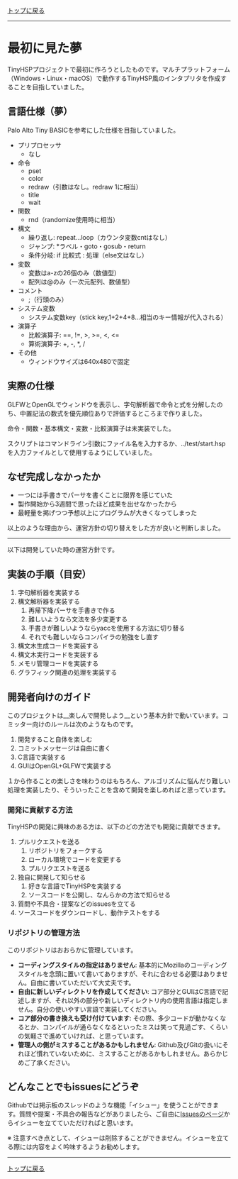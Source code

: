 [トップに戻る](https://github.com/dolphilia/tinyhsp)

---

# 最初に見た夢

TinyHSPプロジェクトで最初に作ろうとしたものです。マルチプラットフォーム（Windows・Linux・macOS）で動作するTinyHSP風のインタプリタを作成することを目指していました。

## 言語仕様（夢）

Palo Alto Tiny BASICを参考にした仕様を目指していました。

- プリプロセッサ
    - なし
- 命令
    - pset
    - color
    - redraw（引数はなし。redraw 1に相当）
    - title
    - wait
- 関数
    - rnd（randomize使用時に相当）
- 構文
    - 繰り返し: repeat...loop（カウンタ変数cntはなし）
    - ジャンプ: \*ラベル・goto・gosub・return
    - 条件分岐: if 比較式 : 処理（else文はなし）
- 変数
    - 変数はa-zの26個のみ（数値型）
    - 配列は@のみ（一次元配列、数値型）
- コメント
    - ;（行頭のみ）
- システム変数
    - システム変数key（stick key,1+2+4+8...相当のキー情報が代入される）
- 演算子
    - 比較演算子: ==, !=, >, >=, <, <=
    - 算術演算子: +, -, *, /
- その他
    - ウィンドウサイズは640x480で固定

## 実際の仕様

GLFWとOpenGLでウィンドウを表示し、字句解析器で命令と式を分解したのち、中置記法の数式を優先順位ありで評価するところまで作りました。

命令・関数・基本構文・変数・比較演算子は未実装でした。

スクリプトはコマンドライン引数にファイル名を入力するか、../test/start.hspを入力ファイルとして使用するようにしていました。

## なぜ完成しなかったか

- 一つには手書きでパーサを書くことに限界を感じていた
- 製作開始から3週間で思ったほど成果を出せなかったから
- 最軽量を掲げつつ予想以上にプログラムが大きくなってしまった

以上のような理由から、運営方針の切り替えをした方が良いと判断しました。

---

以下は開発していた時の運営方針です。

## 実装の手順（目安）

1. 字句解析器を実装する
2. 構文解析器を実装する
    1. 再帰下降パーサを手書きで作る
    2. 難しいようなら文法を多少変更する
    3. 手書きが難しいようならyaccを使用する方法に切り替る
    4. それでも難しいならコンパイラの勉強をし直す
3. 構文木生成コードを実装する
4. 構文木実行コードを実装する
5. メモリ管理コードを実装する
6. グラフィック関連の処理を実装する

## 開発者向けのガイド

このプロジェクトは__楽しんで開発しよう__という基本方針で動いています。コミッター向けのルールは次のようなものです。

1. 開発すること自体を楽しむ
2. コミットメッセージは自由に書く
3. C言語で実装する
4. GUIはOpenGL+GLFWで実装する

１から作ることの楽しさを味わうのはもちろん、アルゴリズムに悩んだり難しい処理を実装したり、そういったことを含めて開発を楽しめればと思っています。

### 開発に貢献する方法

TinyHSPの開発に興味のある方は、以下のどの方法でも開発に貢献できます。

1. プルリクエストを送る
    1. リポジトリをフォークする
    2. ローカル環境でコードを変更する
    3. プルリクエストを送る
2. 独自に開発して知らせる
    1. 好きな言語でTinyHSPを実装する
    2. ソースコードを公開し、なんらかの方法で知らせる
3. 質問や不具合・提案などのissuesを立てる
4. ソースコードをダウンロードし、動作テストをする

### リポジトリの管理方法

このリポジトリはおおらかに管理しています。

- __コーディングスタイルの指定はありません__: 基本的にMozillaのコーディングスタイルを念頭に置いて書いてありますが、それに合わせる必要はありません。自由に書いていただいて大丈夫です。
- __自由に新しいディレクトリを作成してください__: コア部分とGUIはC言語で記述しますが、それ以外の部分や新しいディレクトリ内の使用言語は指定しません。自分の使いやすい言語で実装してください。
- __コア部分の書き換えも受け付けています__: その際、多少コードが動かなくなるとか、コンパイルが通らなくなるといったミスは笑って見過ごす、くらいの気軽さで進めていければ、と思っています。
- __管理人の側がミスすることがあるかもしれません__: Github及びGitの扱いにそれほど慣れていないために、ミスすることがあるかもしれません。あらかじめご了承ください。

## どんなことでもissuesにどうぞ

Githubでは掲示板のスレッドのような機能「イシュー」を使うことができます。質問や提案・不具合の報告などがありましたら、ご自由に[Issuesのページ](https://github.com/dolphilia/tinyhsp/issues)からイシューを立てていただければと思います。

※ 注意すべき点として、イシューは削除することができません。イシューを立てる際には内容をよく吟味するようお勧めします。

---

[トップに戻る](https://github.com/dolphilia/tinyhsp)
